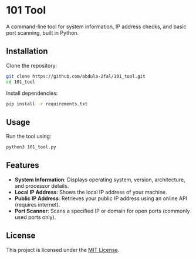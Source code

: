# 101 Tool

A command-line tool for system information, IP address checks, and basic port scanning, built in Python.

## Installation

Clone the repository:

```bash
git clone https://github.com/abdula-2fal/101_tool.git
cd 101_tool
```

Install dependencies:

```bash
pip install -r requirements.txt
```

## Usage

Run the tool using:

```bash
python3 101_tool.py
```

## Features

- **System Information**: Displays operating system, version, architecture, and processor details.
- **Local IP Address**: Shows the local IP address of your machine.
- **Public IP Address**: Retrieves your public IP address using an online API (requires internet).
- **Port Scanner**: Scans a specified IP or domain for open ports (commonly used ports only).

## License

This project is licensed under the [MIT License](https://opensource.org/licenses/MIT).
